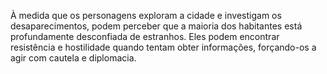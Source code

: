 À medida que os personagens exploram a cidade e investigam os desaparecimentos, podem perceber que a maioria dos habitantes está profundamente desconfiada de estranhos. Eles podem encontrar resistência e hostilidade quando tentam obter informações, forçando-os a agir com cautela e diplomacia.